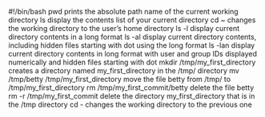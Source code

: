 #!/bin/bash
pwd prints the absolute path name of the current working directory
ls display the contents list of your current directory
cd ~  changes the working directory to the user’s home directory
ls -l display current directory contents in a long format
ls -al display current directory contents, including hidden files starting with dot using the long format
ls -lan display current directory contents in long format with user and group IDs displayed numerically and hidden files starting with dot
mkdir /tmp/my_first_directory creates a directory named my_first_directory in the /tmp/ directory
mv /tmp/betty /tmp/my_first_directory move the file betty from /tmp/ to /tmp/my_first_directory
rm /tmp/my_first_commit/betty delete the file betty
rm -r /tmp/my_first_commit delete the directory my_first_directory that is in the /tmp directory
cd -  changes the working directory to the previous one
